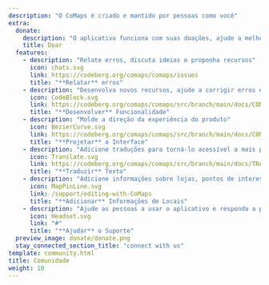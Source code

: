 ```yaml
---
description: "O CoMaps é criado e mantido por pessoas como você"
extra:
  donate:
    description: "O aplicativo funciona com suas doações, ajude a melhorá-lo"
    title: Doar
  features:
    - description: "Relate erros, discuta ideias e proponha recursos"
      icon: chats.svg
      link: https://codeberg.org/comaps/comaps/issues
      title: "**Relatar** erros"
    - description: "Desenvolva novos recursos, ajude a corrigir erros e revise o código"
      icon: CodeBlock.svg
      link: https://codeberg.org/comaps/comaps/src/branch/main/docs/CONTRIBUTING.md
      title: "**Desenvolver** Funcionalidade"
    - description: "Molde a direção da experiência do produto"
      icon: BezierCurve.svg
      link: https://codeberg.org/comaps/comaps/src/branch/main/docs/CONTRIBUTING.md
      title: "**Projetar** a Interface"
    - description: "Adicione traduções para torná-lo acessível a mais pessoas ao redor do mundo"
      icon: Translate.svg
      link: https://codeberg.org/comaps/comaps/src/branch/main/docs/TRANSLATIONS.md
      title: "**Traduzir** Texto"
    - description: "Adicione informações sobre lojas, pontos de interesse, trilhas e transporte público ao OpenStreetMap"
      icon: MapPinLine.svg
      link: /support/editing-with-CoMaps
      title: "**Adicionar** Informações de Locais"
    - description: "Ajude as pessoas a usar o aplicativo e responda a perguntas"
      icon: Headset.svg
      link: "#"
      title: "**Ajudar** o Suporte"
  preview_image: donate/donate.png
  stay_connected_section_title: "connect with us"
template: community.html
title: Comunidade
weight: 10
---
```

